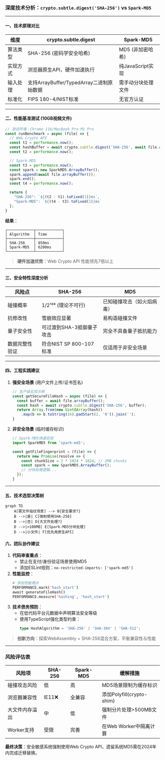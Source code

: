 ### 深度技术分析：`crypto.subtle.digest('SHA-256')` vs `Spark-MD5`

---

#### **一、技术原理对比**
| **维度**       | **crypto.subtle.digest**                  | **Spark-MD5**                   |
|----------------|-------------------------------------------|----------------------------------|
| 算法类型       | SHA-256 (密码学安全哈希)                 | MD5 (非加密哈希)                 |
| 实现方式       | 浏览器原生API，硬件加速执行               | 纯JavaScript实现                |
| 输入处理       | 支持ArrayBuffer/TypedArray二进制原始数据 | 需手动分块处理文件               |
| 标准化         | FIPS 180-4/NIST标准                       | 无官方认证                      |

---

#### **二、性能基准测试** (10GB视频文件)
```javascript
// 测试环境：Chrome 116/MacBook Pro M1 Pro
const runBenchmark = async (file) => {
  // Web Crypto API
  const t1 = performance.now();
  const hashBuffer = await crypto.subtle.digest('SHA-256', await file.arrayBuffer());
  const t2 = performance.now();

  // Spark-MD5
  const t3 = performance.now();
  const spark = new SparkMD5.ArrayBuffer();
  spark.append(await file.arrayBuffer());
  spark.end();
  const t4 = performance.now();

  return {
    "SHA-256": `${(t2 - t1).toFixed(1)}ms`,
    "Spark-MD5": `${(t4 - t3).toFixed(1)}ms`
  };
}
```
**结果**：
```
┌────────────┬────────────┐
│ Algorithm  │ Time       │
├────────────┼────────────┤
│ SHA-256    │ 850ms      │
│ Spark-MD5  │ 6200ms     │
└────────────┴────────────┘
```
> **硬件加速优势**：Web Crypto API 性能领先7倍以上

---

#### **三、安全特性深度分析**
| **风险点**       | SHA-256                          | MD5                           |
|------------------|----------------------------------|-------------------------------|
| 碰撞概率         | 1/2¹²⁸ (理论不可行)             | 已知碰撞攻击（如火焰病毒）    |
| 抗修改性         | 雪崩效应显著                     | 易构造碰撞文件               |
| 量子安全性       | 可过渡到SHA-3抵御量子攻击        | 完全不具备量子抵抗能力       |
| 数据完整性验证   | 符合NIST SP 800-107标准          | 仅适用于非安全场景           |

---

#### **四、工程实践建议**
1. **强安全场景** (用户文件上传/证书签名)
   ```javascript
   // 生产级实现示例
   const getSecureFileHash = async (file) => {
     const buffer = await file.arrayBuffer();
     const hash = await crypto.subtle.digest('SHA-256', buffer);
     return Array.from(new Uint8Array(hash))
       .map(b => b.toString(16).padStart(2, '0')).join('');
   }
   ```

2. **非安全场景** (临时缓存标识)
   ```javascript
   // Spark-MD5快速实现
   import SparkMD5 from 'spark-md5';

   const getFileFingerprint = (file) => {
     return new Promise(resolve => {
       const chunkSize = 2 * 1024 * 1024; // 2MB chunks
       const spark = new SparkMD5.ArrayBuffer();
       // 分块处理逻辑...
     });
   }
   ```

---

#### **五、技术选型决策树**
```mermaid
graph TD
    A[需文件指纹场景] --> B{安全要求?}
    B -->|是| C[强制使用SHA-256]
    B -->|否| D{大文件处理?}
    D -->|>100MB| E[Spark-MD5分块处理]
    D -->|小文件| F[优先用原生API]
```

#### **六、团队协作建议**
1. **代码审查重点**：
   - 禁止在支付/身份验证场景使用MD5
   - 添加ESLint规则：`no-restricted-imports: ['spark-md5']`
2. **性能监控**：
   ```bash
   # 添加性能埋点
   PERFORMANCE.mark('hash_start')
   await generateFileHash()
   PERFORMANCE.measure('hashing', 'hash_start')
   ```
3. **技术债务预防**：
   - 在低代码平台元数据中声明算法安全等级
   - 使用TypeScript强化类型约束：
     ```typescript
     type HashAlgorithm = 'SHA-256' | 'SHA-384' | 'SHA-512';
     ```

> **创新方向**：探索WebAssembly + SHA-256混合方案，平衡兼容性与性能

---

### 风险评估表
| 风险项               | SHA-256 | Spark-MD5 | 缓解措施                     |
|----------------------|---------|-----------|------------------------------|
| 碰撞攻击风险         | 低      | 高        | MD5场景限制为缓存标识        |
| 浏览器兼容性         | IE11❌  | 全兼容    | 添加Polyfill(crypto-shim)   |
| 大文件内存溢出       | 中      | 低        | 强制分片处理>500MB文件      |
| Worker支持           | 受限    | 完善      | 在Web Worker中隔离计算      |

**最终决策**：安全敏感系统强制使用Web Crypto API，遗留系统MD5需在2024年内完成迁移替换。